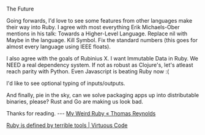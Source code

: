The Future



Going forwards, I'd love to see some features from other languages make their way into Ruby. I agree with most everything Erik Michaels-Ober mentions in his talk: Towards a Higher-Level Language. Replace nil with Maybe in the language. Kill Symbol. Fix the standard numbers (this goes for almost every language using IEEE floats).



I also agree with the goals of Rubinius X. I want Immutable Data in Ruby. We NEED a real dependency system. If not as robust as Clojure's, let's atleast reach parity with Python. Even Javascript is beating Ruby now :(



I'd like to see optional typing of inputs/outputs.



And finally, pie in the sky, can we solve packaging apps up into distributable binaries, please? Rust and Go are making us look bad.



Thanks for reading. --- [My Weird Ruby « Thomas Reynolds](http://awardwinningfjords.com/2015/03/03/my-weird-ruby.html)

[Ruby is defined by terrible tools | Virtuous Code](http://devblog.avdi.org/2015/07/08/ruby-is-defined-by-terrible-tools/)

